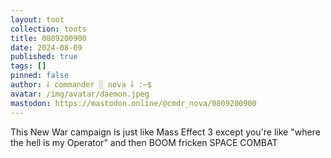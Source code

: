 ```yaml
---
layout: toot
collection: toots
title: 0809200900
date: 2024-08-09
published: true
tags: []
pinned: false
author: ⸸ commander ░ nova ⸸ :~$
avatar: /img/avatar/daemon.jpeg
mastodon: https://mastodon.online/@cmdr_nova/0809200900
---
```


This New War campaign is just like Mass Effect 3 except you're like "where the hell is my Operator" and then BOOM fricken SPACE COMBAT
